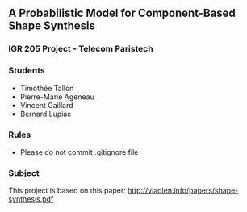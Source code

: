 ## A Probabilistic Model for Component-Based Shape Synthesis

### IGR 205 Project - Telecom Paristech

### Students
* Timothée Tallon
* Pierre-Marie Ageneau
* Vincent Gaillard
* Bernard Lupiac

### Rules
* Please do not commit .gitignore file

### Subject
This project is based on this paper:
http://vladlen.info/papers/shape-synthesis.pdf
